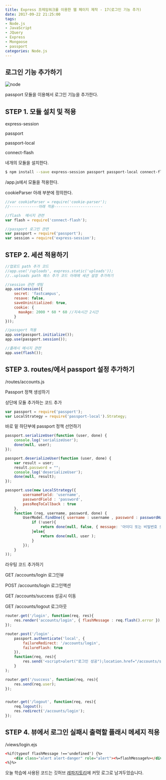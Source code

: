 ```yaml
---
title: Express 프레임워크를 이용한 웹 페이지 제작 - 17(로그인 기능 추가)
date: 2017-09-22 21:25:00
tags: 
- Node.js
- JavaScript
- JQuery
- Express
- Mongoose
- passport
categories: Node.js
---
```


## **로그인 기능 추가하기**

![node](/images/node.png)

passport 모듈을 이용해서 로그인 기능을 추가한다.

## STEP 1. 모듈 설치 및 적용

express-session

passport

passport-local

connect-flash

네개의 모듈을 설치한다.

```bash
$ npm install --save express-session passport passport-local connect-flash
```

/app.js에서 모듈을 적용한다.

cookieParser 아래 부분에 정의한다.

```javascript
//var cookieParser = require('cookie-parser');
//-------------아래 적용----------------------

//flash  메시지 관련
var flash = require('connect-flash');

//passport 로그인 관련
var passport = require('passport');
var session = require('express-session');
```
## STEP 2. 세션 적용하기

```javascript
//업로드 path 추가 코드
//app.use('/uploads', express.static('uploads'));
//..uploads path 패스 추가 코드 아래에 세션 설정 추가하기

//session 관련 셋팅
app.use(session({
    secret: 'fastcampus',
    resave: false,
    saveUninitialized: true,
    cookie: {
      maxAge: 2000 * 60 * 60 //지속시간 2시간
    }
}));

//passport 적용
app.use(passport.initialize());
app.use(passport.session());

//플래시 메시지 관련
app.use(flash());
```

## STEP 3. routes/에서 passport 설정 추가하기

/routes/accounts.js

Passport 정책 생성하기

상단에 모듈 추가하는 코드 추가

```javascript
var passport = require('passport');
var LocalStrategy = require('passport-local').Strategy;
```

바로 밑 하단부에 passport 정책 선언하기
```javascript
passport.serializeUser(function (user, done) {
    console.log('serializeUser');
    done(null, user);
});

passport.deserializeUser(function (user, done) {
    var result = user;
    result.password = "";
    console.log('deserializeUser');
    done(null, result);
});

passport.use(new LocalStrategy({
        usernameField: 'username',
        passwordField : 'password',
        passReqToCallback : true
    },
    function (req, username, password, done) {
        UserModel.findOne({ username : username , password : passwordHash(password) }, function (err,user) {
            if (!user){
                return done(null, false, { message: '아이디 또는 비밀번호 오류 입니다.' });
            }else{
                return done(null, user );
            }
        });
    }
));
```

라우팅 코드 추가하기

GET /accounts/login 로그인뷰

POST /accounts/login 로그인액션

GET /accounts/success 성공시 이동

GET /accounts/logout 로그아웃

```javascript
router.get('/login', function(req, res){
    res.render('accounts/login', { flashMessage : req.flash().error });
});

router.post('/login' ,
    passport.authenticate('local', {
        failureRedirect: '/accounts/login',
        failureFlash: true
    }),
    function(req, res){
        res.send('<script>alert("로그인 성공");location.href="/accounts/success";</script>');
    }
);

router.get('/success', function(req, res){
    res.send(req.user);
});


router.get('/logout', function(req, res){
    req.logout();
    res.redirect('/accounts/login');
});
```

## STEP 4. 뷰에서 로그인 실패시 출력할 플래시 메세지 적용

/views/login.ejs

```html
<%if(typeof flashMessage !=='undefined') {%>
    <div class="alert alert-danger" role="alert"><%=flashMessage%></div>
<%}%>
```

오늘 학습에 사용된 코드는 깃허브 [레파지토리](https://github.com/xmfpes/node-project/commit/16df731ff28b52f2b803da5633ccdd2c35e19936)에 커밋 로그로 남겨두었습니다.

